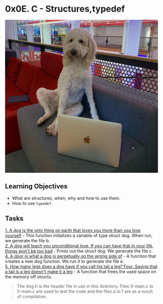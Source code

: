 # 0x0E. C - Structures,typedef
![love dogs](image.jpg)
## Learning Objectives
- What are structures, when, why and how to use them.
- How to use `typedef`.
## Tasks
[1. A dog is the only thing on earth that loves you more than you love yourself](1-init_dog.c) - This function initializes a variable of type struct dog. When run, we generate the file b.  
[2. A dog will teach you unconditional love. If you can have that in your life, things won't be too bad](2-print_dog.c) - Prints out the struct dog. We generate the file c.  
[4. A door is what a dog is perpetually on the wrong side of](4-new_dog.c) - A function that creates a new dog function. We run it to generate the file e.  
[5. How many legs does a dog have if you call his tail a leg? Four. Saying that a tail is a leg doesn't make it a leg](5-free_dog.c) - A function that frees the used space on the memory off structs.  

> The dog.h is the header file in use in this directory. Files 0-main.c to 5-main.c are used to test the code and the files a to f are as a result of compilation.
